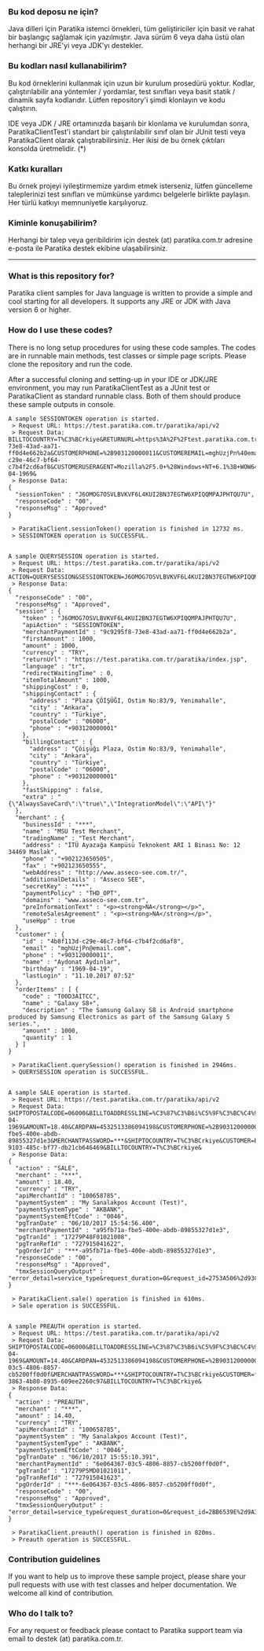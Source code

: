 ### Bu kod deposu ne için? ###

Java dilleri için Paratika istemci örnekleri, tüm geliştiriciler için basit ve rahat bir başlangıç sağlamak için yazılmıştır. Java sürüm 6 veya daha üstü olan herhangi bir JRE'yi veya JDK'yı destekler.

### Bu kodları nasıl kullanabilirim? ###

Bu kod örneklerini kullanmak için uzun bir kurulum prosedürü yoktur. Kodlar, çalıştırılabilir ana yöntemler / yordamlar, test sınıfları veya basit statik / dinamik sayfa kodlarıdır. Lütfen repository'i şimdi klonlayın ve kodu çalıştırın.

IDE veya JDK / JRE ortamınızda başarılı bir klonlama ve kurulumdan sonra, ParatikaClientTest'i standart bir çalıştırılabilir sınıf olan bir JUnit testi veya ParatikaClient olarak çalıştırabilirsiniz. Her ikisi de bu örnek çıktıları konsolda üretmelidir. (*)

### Katkı kuralları ###

Bu örnek projeyi iyileştirmemize yardım etmek isterseniz, lütfen güncelleme taleplerinizi test sınıfları ve mümkünse yardımcı belgelerle birlikte paylaşın. Her türlü katkıyı memnuniyetle karşılıyoruz.

### Kiminle konuşabilirim? ###

Herhangi bir talep veya geribildirim için destek (at) paratika.com.tr adresine e-posta ile Paratika destek ekibine ulaşabilirsiniz. 

---

### What is this repository for? ###

Paratika client samples for Java language is written to provide a simple and cool starting for all developers. It supports any JRE or JDK with Java version 6 or higher.

### How do I use these codes? ###

There is no long setup procedures for using these code samples. The codes are in runnable main methods, test classes or simple page scripts. Please clone the repository and run the code. 

After a successful cloning and setting-up in your IDE or JDK/JRE environment, you may run ParatikaClientTest as a JUnit test or ParatikaClient as standard runnable class. Both of them should produce these sample outputs in console. 

```
A sample SESSIONTOKEN operation is started.
 > Request URL: https://test.paratika.com.tr/paratika/api/v2
 > Request Data: BILLTOCOUNTRY=T%C3%BCrkiye&RETURNURL=https%3A%2F%2Ftest.paratika.com.tr%2Fparatika%2Findex.jsp&EXTRA=%257B%2522AlwaysSaveCard%2522%253A%2522true%2522%252C%2522IntegrationModel%2522%253A%2522API%2522%257D&MERCHANTPASSWORD=Pluto321%60&SHIPTOPOSTALCODE=06000&MERCHANT=10000000&MERCHANTPAYMENTID=9c9295f8-73e8-43ad-aa71-ff0d4e662b2a&CUSTOMERPHONE=%2B903120000011&CUSTOMEREMAIL=mghUzjPn%40email.com&AMOUNT=1000&BILLTOCITY=Ankara&CUSTOMER=4b8f113d-c29e-46c7-bf64-c7b4f2cd6af8&CUSTOMERUSERAGENT=Mozilla%2F5.0+%28Windows+NT+6.1%3B+WOW64%3B+rv%3A56.0%29+Gecko%2F20100101+Firefox%2F56.0&CARDEXPIRY=12.2030&CURRENCY=TRY&SHIPTOADDRESSLINE=Plaza+%C3%87%C3%96%C4%B0%C5%9E%C3%9C%C4%9EI%2C+Ostim+No%3A83%2F9%2C+Yenimahalle&SHIPTOPHONE=%2B903120000001&BILLTOPOSTALCODE=06000&SHIPTOCITY=Ankara&CUSTOMERIP=127.0.0.1&SHIPTOCOUNTRY=T%C3%BCrkiye&BILLTOADDRESSLINE=%C3%87%C3%B6i%C5%9F%C3%BC%C4%9F%C4%B1+Plaza%2C+Ostim+No%3A83%2F9%2C+Yenimahalle&ACTION=SESSIONTOKEN&NAMEONCARD=Aydonat+Ayd%C4%B1nlar&BILLTOPHONE=%2B903120000001&SESSIONTYPE=PAYMENTSESSION&CARDCVV=000&CUSTOMERNAME=Aydonat+Ayd%C4%B1nlar&CARDPAN=4532513386094198&ORDERITEMS=%255B%257B%2522amount%2522%253A1000%252C%2522code%2522%253A%2522T00D3AITCC%2522%252C%2522quantity%2522%253A1%252C%2522name%2522%253A%2522Galaxy%2BS8%252B%2522%252C%2522description%2522%253A%2522The%2BSamsung%2BGalaxy%2BS8%2Bis%2BAndroid%2Bsmartphone%2Bproduced%2Bby%2BSamsung%2BElectronics%2Bas%2Bpart%2Bof%2Bthe%2BSamsung%2BGalaxy%2BS%2Bseries.%2522%257D%255D&MERCHANTUSER=apiuser%40testmerchant.com&CUSTOMERBIRTHDAY=19-04-1969&
 > Response Data: 
{
  "sessionToken" : "J6OMOG7OSVLBVKVF6L4KUI2BN37EGTW6XPIQQMPAJPHTQU7U",
  "responseCode" : "00",
  "responseMsg" : "Approved"
}

 > ParatikaClient.sessionToken() operation is finished in 12732 ms.
 > SESSIONTOKEN operation is SUCCESSFUL.
 
 
A sample QUERYSESSION operation is started.
 > Request URL: https://test.paratika.com.tr/paratika/api/v2
 > Request Data: ACTION=QUERYSESSION&SESSIONTOKEN=J6OMOG7OSVLBVKVF6L4KUI2BN37EGTW6XPIQQMPAJPHTQU7U&
 > Response Data: 
{
  "responseCode" : "00",
  "responseMsg" : "Approved",
  "session" : {
    "token" : "J6OMOG7OSVLBVKVF6L4KUI2BN37EGTW6XPIQQMPAJPHTQU7U",
    "apiAction" : "SESSIONTOKEN",
    "merchantPaymentId" : "9c9295f8-73e8-43ad-aa71-ff0d4e662b2a",
    "firstAmount" : 1000,
    "amount" : 1000,
    "currency" : "TRY",
    "returnUrl" : "https://test.paratika.com.tr/paratika/index.jsp",
    "language" : "tr",
    "redirectWaitingTime" : 0,
    "itemTotalAmount" : 1000,
    "shippingCost" : 0,
    "shippingContact" : {
      "address" : "Plaza ÇÖİŞÜĞI, Ostim No:83/9, Yenimahalle",
      "city" : "Ankara",
      "country" : "Türkiye",
      "postalCode" : "06000",
      "phone" : "+903120000001"
    },
    "billingContact" : {
      "address" : "Çöişüğı Plaza, Ostim No:83/9, Yenimahalle",
      "city" : "Ankara",
      "country" : "Türkiye",
      "postalCode" : "06000",
      "phone" : "+903120000001"
    },
    "fastShipping" : false,
    "extra" : "{\"AlwaysSaveCard\":\"true\",\"IntegrationModel\":\"API\"}"
  },
  "merchant" : {
    "businessId" : "***",
    "name" : "MSU Test Merchant",
    "tradingName" : "Test Merchant",
    "address" : "İTÜ Ayazağa Kampüsü Teknokent ARI 1 Binası No: 12 34469 Maslak",
    "phone" : "+902123650505",
    "fax" : "+902123650555",
    "webAddress" : "http://www.asseco-see.com.tr/",
    "additionalDetails" : "Asseco SEE",
    "secretKey" : "***",
    "paymentPolicy" : "THD_OPT",
    "domains" : "www.asseco-see.com.tr",
    "preInformationText" : "<p><strong>NA</strong></p>",
    "remoteSalesAgreement" : "<p><strong>NA</strong></p>",
    "useHpp" : true
  },
  "customer" : {
    "id" : "4b8f113d-c29e-46c7-bf64-c7b4f2cd6af8",
    "email" : "mghUzjPn@email.com",
    "phone" : "+903120000011",
    "name" : "Aydonat Aydınlar",
    "birthday" : "1969-04-19",
    "lastLogin" : "11.10.2017 07:52"
  },
  "orderItems" : [ {
    "code" : "T00D3AITCC",
    "name" : "Galaxy S8+",
    "description" : "The Samsung Galaxy S8 is Android smartphone produced by Samsung Electronics as part of the Samsung Galaxy S series.",
    "amount" : 1000,
    "quantity" : 1
  } ]
}

 > ParatikaClient.querySession() operation is finished in 2946ms.
 > QUERYSESSION operation is SUCCESSFUL.


A sample SALE operation is started.
 > Request URL: https://test.paratika.com.tr/paratika/api/v2
 > Request Data: SHIPTOPOSTALCODE=06000&BILLTOADDRESSLINE=%C3%87%C3%B6i%C5%9F%C3%BC%C4%9F%C4%B1+Plaza%2C+Ostim+No%3A83%2F9%2C+Yenimahalle&CARDEXPIRY=12.2030&CUSTOMERIP=127.0.0.1&BILLTOCITY=Ankara&CARDCVV=000&CUSTOMERUSERAGENT=Mozilla%2F5.0+%28Windows+NT+6.1%3B+WOW64%3B+rv%3A56.0%29+Gecko%2F20100101+Firefox%2F56.0&SHIPTOCITY=Ankara&CUSTOMERBIRTHDAY=19-04-1969&AMOUNT=18.40&CARDPAN=4532513386094198&CUSTOMERPHONE=%2B903120000001&BILLTOPHONE=%2B903120000001&MERCHANTUSER=***&BILLTOPOSTALCODE=06000&SHIPTOPHONE=%2B903120000001&MERCHANT=***&NAMEONCARD=Aydonat+Ayd%C4%B1nlar&CUSTOMERNAME=Aydonat+Ayd%C4%B1nlar&ACTION=SALE&SHIPTOADDRESSLINE=Plaza+%C3%87%C3%96%C4%B0%C5%9E%C3%9C%C4%9EI%2C+Ostim+No%3A83%2F9%2C+Yenimahalle&CUSTOMEREMAIL=mghUzjPn%40email.com&CURRENCY=TRY&MERCHANTPAYMENTID=a95fb71a-fbe5-400e-abdb-89855327d1e3&MERCHANTPASSWORD=***&SHIPTOCOUNTRY=T%C3%BCrkiye&CUSTOMER=bbe3368d-9103-485c-bf77-db21cb646469&BILLTOCOUNTRY=T%C3%BCrkiye&
 > Response Data: 
{
  "action" : "SALE",
  "merchant" : "***",
  "amount" : 18.40,
  "currency" : "TRY",
  "apiMerchantId" : "100658785",
  "paymentSystem" : "My Sanalakpos Account (Test)",
  "paymentSystemType" : "AKBANK",
  "paymentSystemEftCode" : "0046",
  "pgTranDate" : "06/10/2017 15:54:56.400",
  "merchantPaymentId" : "a95fb71a-fbe5-400e-abdb-89855327d1e3",
  "pgTranId" : "17279P48F01021008",
  "pgTranRefId" : "727915041622",
  "pgOrderId" : "***-a95fb71a-fbe5-400e-abdb-89855327d1e3",
  "responseCode" : "00",
  "responseMsg" : "Approved",
  "tmxSessionQueryOutput" : "error_detail=service_type&request_duration=0&request_id=2753A506%2d93C1%2d48BE%2dAF00%2dB97498EFC0C4&request_result=fail_invalid_parameter"
}

 > ParatikaClient.sale() operation is finished in 610ms.
 > Sale operation is SUCCESSFUL.


A sample PREAUTH operation is started.
 > Request URL: https://test.paratika.com.tr/paratika/api/v2
 > Request Data: SHIPTOPOSTALCODE=06000&BILLTOADDRESSLINE=%C3%87%C3%B6i%C5%9F%C3%BC%C4%9F%C4%B1+Plaza%2C+Ostim+No%3A83%2F9%2C+Yenimahalle&CARDEXPIRY=12.2030&CUSTOMERIP=127.0.0.1&BILLTOCITY=Ankara&CARDCVV=000&CUSTOMERUSERAGENT=Mozilla%2F5.0+%28Windows+NT+6.1%3B+WOW64%3B+rv%3A56.0%29+Gecko%2F20100101+Firefox%2F56.0&SHIPTOCITY=Ankara&CUSTOMERBIRTHDAY=19-04-1969&AMOUNT=14.40&CARDPAN=4532513386094198&CUSTOMERPHONE=%2B903120000001&BILLTOPHONE=%2B903120000001&MERCHANTUSER=***&BILLTOPOSTALCODE=06000&SHIPTOPHONE=%2B903120000001&MERCHANT=***&NAMEONCARD=Aydonat+Ayd%C4%B1nlar&CUSTOMERNAME=Aydonat+Ayd%C4%B1nlar&ACTION=PREAUTH&SHIPTOADDRESSLINE=Plaza+%C3%87%C3%96%C4%B0%C5%9E%C3%9C%C4%9EI%2C+Ostim+No%3A83%2F9%2C+Yenimahalle&CUSTOMEREMAIL=mghUzjPn%40email.com&CURRENCY=TRY&MERCHANTPAYMENTID=6e064367-03c5-4806-8857-cb5200ff0d0f&MERCHANTPASSWORD=***&SHIPTOCOUNTRY=T%C3%BCrkiye&CUSTOMER=f092eeab-3863-4b80-8935-609ee2260c97&BILLTOCOUNTRY=T%C3%BCrkiye&
 > Response Data: 
{
  "action" : "PREAUTH",
  "merchant" : "***",
  "amount" : 14.40,
  "currency" : "TRY",
  "apiMerchantId" : "100658785",
  "paymentSystem" : "My Sanalakpos Account (Test)",
  "paymentSystemType" : "AKBANK",
  "paymentSystemEftCode" : "0046",
  "pgTranDate" : "06/10/2017 15:55:10.391",
  "merchantPaymentId" : "6e064367-03c5-4806-8857-cb5200ff0d0f",
  "pgTranId" : "17279P5MD01021011",
  "pgTranRefId" : "727915041623",
  "pgOrderId" : "***-6e064367-03c5-4806-8857-cb5200ff0d0f",
  "responseCode" : "00",
  "responseMsg" : "Approved",
  "tmxSessionQueryOutput" : "error_detail=service_type&request_duration=0&request_id=2BB6539E%2d9A38%2d4DA0%2dA44E%2d4A8B68D0BA01&request_result=fail_invalid_parameter"
}

 > ParatikaClient.preauth() operation is finished in 820ms.
 > Preauth operation is SUCCESSFUL.
```

### Contribution guidelines ###

If you want to help us to improve these sample project, please share your pull requests with use with test classes and helper documentation. We welcome all kind of contribution.

### Who do I talk to? ###

For any request or feedback please contact to Paratika support team via email to destek (at) paratika.com.tr. 
